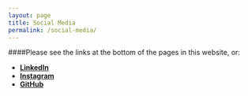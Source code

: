 ```yaml
---
layout: page
title: Social Media
permalink: /social-media/
---
```


####Please see the links at the bottom of the pages in this website, or:

* **[LinkedIn](https://www.linkedin.com/in/michael-legere-6943aa45/)**
* **[Instagram](https://www.instagram.com/justsomecatsfrommaine/)**
* **[GitHub](https://github.com/mlegere1323)**
